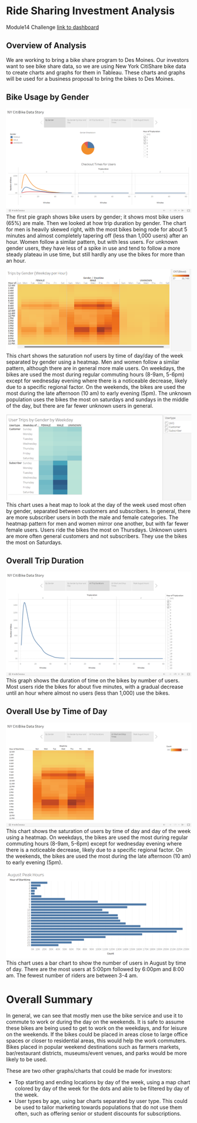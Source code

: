 # Ride Sharing Investment Analysis
Module14 Challenge [link to dashboard](https://public.tableau.com/shared/5NJKYXDCF?:display_count=n&:origin=viz_share_link)
## Overview of Analysis
We are working to bring a bike share program to Des Moines. Our investors want to see bike share data, so we are using New York CitiShare bike data to create charts and graphs for them in Tableau. These charts and graphs will be used for a business proposal to bring the bikes to Des Moines.

## Bike Usage by Gender
![data1.png](https://raw.githubusercontent.com/LaurenDebes/BikeSharing/main/data1.png) 
The first pie graph shows bike users by gender; it shows most bike users (65%) are male. Then we looked at how trip duration by gender. The chart for men is heavily skewed right, with the most bikes being rode for about 5 minutes and almost completely tapering off (less than 1,000 users) after an hour. Women follow a similar pattern, but with less users. For unknown gender users, they have less of a spike in use and tend to follow a more steady plateau in use time, but still hardly any use the bikes for more than an hour.

![data4.png](https://raw.githubusercontent.com/LaurenDebes/BikeSharing/main/data4.png) 
This chart shows the saturation nof users by time of day/day of the week separated by gender using a heatmap. Men and women follow a similar pattern, although there are in general more male users. On weekdays, the bikes are used the most during regular commuting hours (8-9am, 5-6pm) except for wednesday evening where there is a noticeable decrease, likely due to a specific regional factor. On the weekends, the bikes are used the most during the late afternoon (10 am) to early evening (5pm). The unknown population uses the bikes the most on saturdays and sundays in the middle of the day, but there are far fewer unknown users in general.

![data5.png](https://raw.githubusercontent.com/LaurenDebes/BikeSharing/main/data5.png)
This chart uses a heat map to look at the day of the week used most often by gender, separated between customers and subscribers. In general, there are more subscriber users in both the male and female categories. The heatmap pattern for men and women mirror one another, but with far fewer female users. Users ride the bikes the most on Thursdays. Unknown users are more often general customers and not subscribers. They use the bikes the most on Saturdays.

## Overall Trip Duration
![data2.png](https://raw.githubusercontent.com/LaurenDebes/BikeSharing/main/data2.png) 
This graph shows the duration of time on the bikes by number of users. Most users ride the bikes for about five minutes, with a gradual decrease until an hour where almost no users (less than 1,000) use the bikes. 

## Overall Use by Time of Day
![data3.png](https://raw.githubusercontent.com/LaurenDebes/BikeSharing/main/data3.png)
This chart shows the saturation of users by time of day and day of the week using a heatmap. On weekdays, the bikes are used the most during regular commuting hours (8-9am, 5-6pm) except for wednesday evening where there is a noticeable decrease, likely due to a specific regional factor. On the weekends, the bikes are used the most during the late afternoon (10 am) to early evening (5pm). 

![data6.png](https://raw.githubusercontent.com/LaurenDebes/BikeSharing/main/data6.png)
This chart uses a bar chart to show the number of users in August by time of day. There are the most users at 5:00pm followed by 6:00pm and 8:00 am. The fewest number of riders are between 3-4 am.

# Overall Summary
In general, we can see that mostly men use the bike service and use it to commute to work or during the day on the weekends. It is safe to assume these bikes are being used to get to work on the weekdays, and for leisure on the weekends. If the bikes could be placed in areas close to large office spaces or closer to residential areas, this would help the work commuters. Bikes placed in popular weekend destinations such as farmers markets, bar/restaurant districts, museums/event venues, and parks would be more likely to be used.

These are two other graphs/charts that could be made for investors:
- Top starting and ending locations by day of the week, using a map chart colored by day of the week for the dots and able to be filtered by day of the week.
- User types by age, using bar charts separated by user type. This could be used to tailor marketing towards populations that do not use them often, such as offering senior or student discounts for subscriptions.
 
